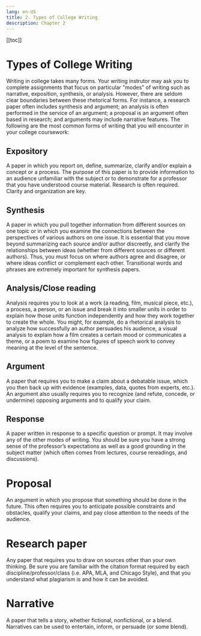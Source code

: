 ```yaml
---
lang: en-US
title: 2. Types of College Writing
description: Chapter 2
---
```


[[toc]]


# Types of College Writing

Writing in college takes many forms. Your writing instrutor may ask you
to complete assignments that focus on particular "modes" of writing such
as narrative, exposition, synthesis, or analysis. However, there are
seldom clear boundaries between these rhetorical forms. For instance, a
research paper often includes synthesis and argument; an analysis is
often performed in the service of an argument; a proposal is an argument
often based in research; and arguments may include narrative features.
The following are the most common forms of writing that you will
encounter in your college coursework:

## Expository

A paper in which you report on, define, summarize, clarify and/or
explain a concept or a process. The purpose of this paper is to provide
information to an audience unfamiliar with the subject or to demonstrate
for a professor that you have understood course material. Research is
often required. Clarity and organization are key.

## Synthesis

A paper in which you pull together information from different sources on
one topic or in which you examine the connections between the
perspectives of various authors on one issue. It is essential that you
move beyond summarizing each source and/or author discreetly, and
clarify the relationships between ideas (whether from different sources
or different authors). Thus, you must focus on where authors agree and
disagree, or where ideas conflict or complement each other. Transitional
words and phrases are extremely important for synthesis papers.

## Analysis/Close reading

Analysis requires you to look at a work (a reading, film, musical piece,
etc.), a process, a person, or an issue and break it into smaller units
in order to explain how those units function independently and how they
work together to create the whole. You might, for example, do a
rhetorical analysis to analyze how successfully an author persuades his
audience, a visual analysis to explain how a film creates a certain mood
or communicates a theme, or a poem to examine how figures of speech work
to convey meaning at the level of the sentence.

## Argument

A paper that requires you to make a claim about a debatable issue, which
you then back up with evidence (examples, data, quotes from experts,
etc.). An argument also usually requires you to recognize (and refute,
concede, or undermine) opposing arguments and to qualify your claim.

## Response

A paper written in response to a specific question or prompt. It may
involve any of the other modes of writing. You should be sure you have a
strong sense of the professor’s expectations as well as a good grounding
in the subject matter (which often comes from lectures, course rereadings, and discussions).

# Proposal

An argument in which you propose that something should be done in the
future. This often requires you to anticipate possible constraints and
obstacles, qualify your claims, and pay close attention to the needs of
the audience.

# Research paper

Any paper that requires you to draw on sources other than your own
thinking. Be sure you are familiar with the citation format required by
each discipline/professor/class (i.e. APA, MLA, and Chicago Style), and
that you understand what plagiarism is and how it can be avoided.

# Narrative

A paper that tells a story, whether fictional, nonfictional, or a blend.
Narratives can be used to entertain, inform, or persuade (or some
blend).